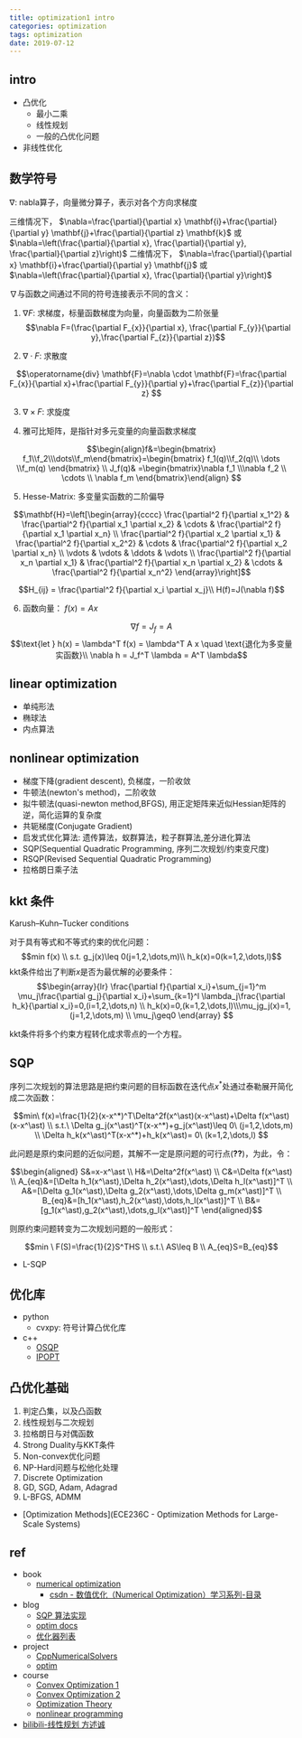 ```yaml
---
title: optimization1 intro
categories: optimization
tags: optimization
date: 2019-07-12
---
```


## intro

- 凸优化
    - 最小二乘
    - 线性规划
    - 一般的凸优化问题
- 非线性优化

## 数学符号

$\nabla$: nabla算子，向量微分算子，表示对各个方向求梯度

三维情况下， $\nabla=\frac{\partial}{\partial x} \mathbf{i}+\frac{\partial}{\partial y} \mathbf{j}+\frac{\partial}{\partial z} \mathbf{k}$ 或 $\nabla=\left(\frac{\partial}{\partial x}, \frac{\partial}{\partial y}, \frac{\partial}{\partial z}\right)$
二维情况下， $\nabla=\frac{\partial}{\partial x} \mathbf{i}+\frac{\partial}{\partial y} \mathbf{j}$ 或 $\nabla=\left(\frac{\partial}{\partial x}, \frac{\partial}{\partial y}\right)$

$\nabla$与函数之间通过不同的符号连接表示不同的含义：

1. $\nabla F$: 求梯度，标量函数梯度为向量，向量函数为二阶张量
$$\nabla F=(\frac{\partial F_{x}}{\partial x}, \frac{\partial F_{y}}{\partial y},\frac{\partial F_{z}}{\partial z})$$

2. $\nabla \cdot F$: 求散度

$$\operatorname{div} \mathbf{F}=\nabla \cdot \mathbf{F}=\frac{\partial F_{x}}{\partial x}+\frac{\partial F_{y}}{\partial y}+\frac{\partial F_{z}}{\partial z} $$

3. $\nabla \times F$: 求旋度

4. 雅可比矩阵，是指针对多元变量的向量函数求梯度

$$\begin{align}f&=\begin{bmatrix} f_1\\f_2\\\dots\\f_m\end{bmatrix}=\begin{bmatrix} f_1(q)\\f_2(q)\\ \dots \\f_m(q) \end{bmatrix}    \\
J_f(q)&  =\begin{bmatrix}\nabla f_1 \\\nabla f_2 \\ \cdots \\ \nabla f_m \end{bmatrix}\end{align} $$

5. Hesse-Matrix: 多变量实函数的二阶偏导

$$\mathbf{H}=\left[\begin{array}{cccc}
\frac{\partial^2 f}{\partial x_1^2} & \frac{\partial^2 f}{\partial x_1 \partial x_2} & \cdots & \frac{\partial^2 f}{\partial x_1 \partial x_n} \\
\frac{\partial^2 f}{\partial x_2 \partial x_1} & \frac{\partial^2 f}{\partial x_2^2} & \cdots & \frac{\partial^2 f}{\partial x_2 \partial x_n} \\
\vdots & \vdots & \ddots & \vdots \\
\frac{\partial^2 f}{\partial x_n \partial x_1} & \frac{\partial^2 f}{\partial x_n \partial x_2} & \cdots & \frac{\partial^2 f}{\partial x_n^2}
\end{array}\right]$$

$$H_{ij} = \frac{\partial^2 f}{\partial x_i \partial x_j}\\
H(f)=J(\nabla f)$$

6. 函数向量： $f(x) = Ax$

$$\nabla f = J_f = A$$
$$\text{let } h(x) = \lambda^T f(x) = \lambda^T A x \quad \text{退化为多变量实函数}\\
\nabla h = J_f^T \lambda =  A^T \lambda$$

## linear optimization

- 单纯形法
- 椭球法
- 内点算法

## nonlinear optimization

- 梯度下降(gradient descent), 负梯度，一阶收敛
- 牛顿法(newton's method)，二阶收敛
- 拟牛顿法(quasi-newton method,BFGS), 用正定矩阵来近似Hessian矩阵的逆，简化运算的复杂度
- 共轭梯度(Conjugate Gradient)
- 启发式优化算法: 遗传算法，蚁群算法，粒子群算法,差分进化算法
- SQP(Sequential Quadratic Programming, 序列二次规划/约束变尺度)
- RSQP(Revised Sequential Quadratic Programming)
- 拉格朗日乘子法

## kkt 条件

Karush–Kuhn–Tucker conditions

对于具有等式和不等式约束的优化问题：
$$min f(x) \\
s.t. g_j(x)\leq 0(j=1,2,\dots,m)\\
h_k(x)=0(k=1,2,\dots,l)$$
kkt条件给出了判断$x$是否为最优解的必要条件：
$$\begin{array}{lr}
\frac{\partial f}{\partial x_i}+\sum_{j=1}^m \mu_j\frac{\partial g_j}{\partial x_i}+\sum_{k=1}^l \lambda_j\frac{\partial h_k}{\partial x_i}=0,(i=1,2,\dots,n) \\ h_k(x)=0,(k=1,2,\dots,l)\\\mu_jg_j(x)=1,(j=1,2,\dots,m) \\ \mu_j\geq0
\end{array} $$

kkt条件将多个约束方程转化成求零点的一个方程。

## SQP

序列二次规划的算法思路是把约束问题的目标函数在迭代点$x^\ast$处通过泰勒展开简化成二次函数：

$$min\ f(x)=\frac{1}{2}(x-x^*)^T\Delta^2f(x^\ast)(x-x^\ast)+\Delta f(x^\ast)(x-x^\ast) \\
s.t.\ \Delta g_j(x^\ast)^T(x-x^*)+g_j(x^\ast)\leq 0\ (j=1,2,\dots,m) \\
\Delta h_k(x^\ast)^T(x-x^*)+h_k(x^\ast)= 0\ (k=1,2,\dots,l)
$$

此问题是原约束问题的近似问题，其解不一定是原问题的可行点(**??**)，为此，令：

$$\begin{aligned}
S&=x-x^\ast \\
H&=\Delta^2f(x^\ast) \\
C&=\Delta f(x^\ast)  \\
A_{eq}&=[\Delta h_1(x^\ast),\Delta h_2(x^\ast),\dots,\Delta h_l(x^\ast)]^T \\
A&=[\Delta g_1(x^\ast),\Delta g_2(x^\ast),\dots,\Delta g_m(x^\ast)]^T \\
B_{eq}&=[h_1(x^\ast),h_2(x^\ast),\dots,h_l(x^\ast)]^T \\
B&=[g_1(x^\ast),g_2(x^\ast),\dots,g_l(x^\ast)]^T 
\end{aligned}$$

则原约束问题转变为二次规划问题的一般形式：

$$min \ F(S)=\frac{1}{2}S^THS \\
s.t.\ AS\leq B \\
A_{eq}S=B_{eq}$$

- L-SQP

## 优化库

- python
    - cvxpy: 符号计算凸优化库
- c++
    - [OSQP](https://osqp.org/)
    - [IPOPT]()


## 凸优化基础

01. 判定凸集，以及凸函数
02. 线性规划与二次规划
03. 拉格朗日与对偶函数
04. Strong Duality与KKT条件
05. Non-convex优化问题
06. NP-Hard问题与松他化处理
07. Discrete Optimization
08. GD, SGD, Adam, Adagrad
09. L-BFGS, ADMM

- [Optimization Methods](ECE236C - Optimization Methods for Large-Scale Systems)

## ref

- book  
    - [numerical optimization]()
        - [csdn - 数值优化（Numerical Optimization）学习系列-目录](https://blog.csdn.net/fangqingan_java/article/details/48951191)
- blog
    - [SQP 算法实现](https://zhuanlan.zhihu.com/p/348666680)
    - [optim docs](https://optimlib.readthedocs.io/en/latest/api/sumt.html)
    - [优化器列表](https://www.twblogs.net/a/5b7f9a6f2b717767c6b073d6)
- project
    - [CppNumericalSolvers](https://github.com/PatWie/CppNumericalSolvers)
    - [optim](https://github.com/kthohr/optim)
- course
    - [Convex Optimization 1](https://web.stanford.edu/class/ee364a/lectures.html)
    - [Convex Optimization 2](https://web.stanford.edu/class/ee364b/lectures.html)
    - [Optimization Theory](https://www.math.uh.edu/~rohop/fall_06/)
    - [nonlinear programming](http://ocw.nctu.edu.tw/course_detail.php?bgid=3&gid=0&nid=358)
- [bilibili-线性规划 方述诚](https://www.bilibili.com/video/av455050227/)




